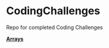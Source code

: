 # CodingChallenges
Repo for completed Coding Challenges


[**Arrays**](https://github.com/salonishah331/CodingChallenges/tree/master/Arrays)



